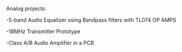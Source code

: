 Analog projects:

-5-band Audio Equalizer using Bandpass filters with TL074 OP AMPS



-18MHz Transmitter Prototype




-Class A/B Audio Amplifier in a PCB
